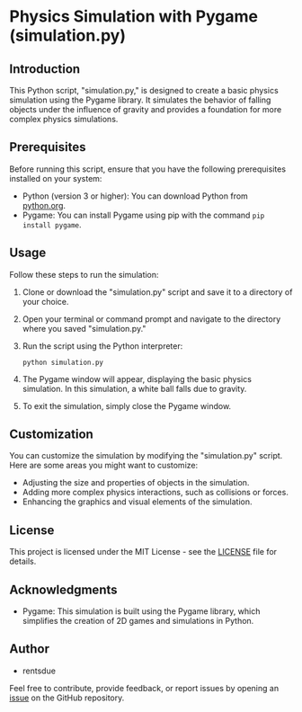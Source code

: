 # Physics Simulation with Pygame (simulation.py)

## Introduction
This Python script, "simulation.py," is designed to create a basic physics simulation using the Pygame library. It simulates the behavior of falling objects under the influence of gravity and provides a foundation for more complex physics simulations.

## Prerequisites
Before running this script, ensure that you have the following prerequisites installed on your system:
- Python (version 3 or higher): You can download Python from [python.org](https://www.python.org/downloads/).
- Pygame: You can install Pygame using pip with the command `pip install pygame`.

## Usage
Follow these steps to run the simulation:
1. Clone or download the "simulation.py" script and save it to a directory of your choice.
2. Open your terminal or command prompt and navigate to the directory where you saved "simulation.py."
3. Run the script using the Python interpreter:
     ```
     python simulation.py
     ```

4. The Pygame window will appear, displaying the basic physics simulation. In this simulation, a white ball falls due to gravity.
5. To exit the simulation, simply close the Pygame window.


## Customization
You can customize the simulation by modifying the "simulation.py" script. Here are some areas you might want to customize:
- Adjusting the size and properties of objects in the simulation.
- Adding more complex physics interactions, such as collisions or forces.
- Enhancing the graphics and visual elements of the simulation.

## License
This project is licensed under the MIT License - see the [LICENSE](LICENSE) file for details.

## Acknowledgments
- Pygame: This simulation is built using the Pygame library, which simplifies the creation of 2D games and simulations in Python.

## Author
- rentsdue

Feel free to contribute, provide feedback, or report issues by opening an [issue](https://github.com/yourusername/simulation/issues) on the GitHub repository.
